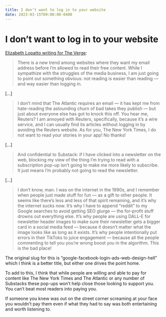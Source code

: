 ```yaml
---
title: I don’t want to log in to your website
date: 2023-03-15T09:00:00-0400
---
```

# I don’t want to log in to your website

[Elizabeth Lopatto writing for The Verge](https://www.theverge.com/2023/2/28/23618804/google-facebook-login-ads-web-design-hell):

> There is a new trend among websites where they want my email address before I’m allowed to read their free content. While I sympathize with the struggles of the media business, I am just going to point out something obvious: not reading is easier than reading — and way easier than logging in.

\[…\]

> I don’t mind that The Atlantic requires an email — it has kept me from hate-reading the astounding churn of bad takes they publish — but just about everyone else has got to knock this off. You hear me, Reuters? I am annoyed with Reuters, specifically, because it’s a wire service, and I can usually find its articles without logging in by avoiding the Reuters website. As for you, The New York Times, I do not want to read your stories in your app! No thanks!

\[…\]

> And confidential to Substack: if I have clicked into a newsletter on the web, blocking my view of the thing I’m trying to read with a subscription pop-up isn’t going to make me more likely to subscribe. It just means I’m probably not going to read the newsletter.

\[…\]

> I don’t know, man. I was on the internet in the 1990s, and I remember when people just made stuff for fun — as a gift to other people. It seems like there’s less and less of that spirit remaining, and it’s why the internet sucks now. It’s why I have to append “reddit” to my Google searches to avoid getting SEO glurge — the for-profit stuff drowns out everything else. It’s why people are using DALL-E for newsletter header images to make sure their newsletter gets a bigger card in a social media feed — because it doesn’t matter what the image looks like as long as it exists. It’s why people intentionally put errors in their TikToks to juice engagement — because all the people commenting to tell you you’re wrong boost you in the algorithm. This is the bad place!

The original slug for this is “google-facebook-login-ads-web-design-hell” which I think is a better title, but either one drives the point home.

To add to this, I think that while people are willing and able to pay for content like The New York Times and The Atlantic or any number of Substacks these pop-ups won’t help close those looking to support you. You can’t beat most readers into paying you.

If someone you knew was out on the street corner screaming at your face you wouldn’t pay them even if what they had to say was both entertaining and worth listening to.